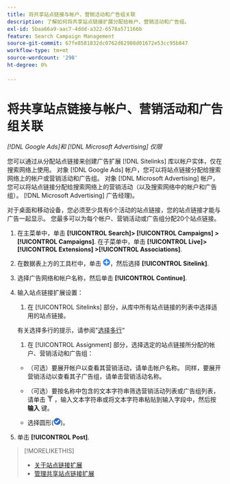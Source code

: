 ```yaml
---
title: 将共享站点链接与帐户、营销活动和广告组关联
description: 了解如何将共享站点链接扩展分配给帐户、营销活动和广告组。
exl-id: 5baa66a9-aac7-4ddd-a322-6578a571166b
feature: Search Campaign Management
source-git-commit: 67fe8581832dc0762d62908d01672e53cc95b847
workflow-type: tm+mt
source-wordcount: '298'
ht-degree: 0%

---
```


# 将共享站点链接与帐户、营销活动和广告组关联

*[!DNL Google Ads]和 [!DNL Microsoft Advertising] 仅限*

您可以通过从分配站点链接来创建广告扩展 [!DNL Sitelinks] 库以帐户实体，仅在搜索网络上使用。 对象 [!DNL Google Ads] 帐户，您可以将站点链接分配给搜索网络上的帐户或营销活动和广告组。 对象 [!DNL Microsoft Advertising] 帐户，您可以将站点链接分配给搜索网络上的营销活动（以及搜索网络中的帐户和广告组）。 [!DNL Microsoft Advertising] 广告经理)。

对于桌面和移动设备，您必须至少具有6个活动的站点链接，您的站点链接才能与广告一起显示。 您最多可以为每个帐户、营销活动或广告组分配20个站点链接。

1. 在主菜单中，单击 **[!UICONTROL Search]> [!UICONTROL Campaigns] >[!UICONTROL Campaigns]**. 在子菜单中，单击 **[!UICONTROL Live]> [!UICONTROL Extensions] >[!UICONTROL Associations]**.

1. 在数据表上方的工具栏中，单击 ![创建](/help/search-social-commerce/assets/add.png "创建")，然后选择 **[!UICONTROL Sitelink]**.

1. 选择广告网络和帐户名称，然后单击 **[!UICONTROL Continue]**.

1. 输入站点链接扩展设置：

   1. 在 [!UICONTROL Sitelinks] 部分，从库中所有站点链接的列表中选择适用的站点链接。

   有关选择多行的提示，请参阅&quot;[选择多行](/help/search-social-commerce/common-tasks/navigation-editing-selection/multiple-rows-select.md)“

   1. 在 [!UICONTROL Assignment] 部分，选择选定的站点链接所分配的帐户、营销活动和广告组：

   * （可选）要展开帐户以查看其营销活动，请单击帐户名称。 同样，要展开营销活动以查看其子广告组，请单击营销活动名称。

   * （可选）要按名称中包含的文本字符串筛选营销活动列表或广告组列表，请单击 ![筛选](/help/search-social-commerce/assets/filter.png "筛选") ，输入文本字符串或将文本字符串粘贴到输入字段中，然后按 **输入** 键。

   * 选择圆形(![选择](/help/search-social-commerce/assets/include.png "选择"))。

1. 单击 **[!UICONTROL Post]**.

>[!MORELIKETHIS]
>
>* [关于站点链接扩展](sitelink-extension-about.md)
>* [管理共享站点链接扩展](sitelink-extension-manage.md)
